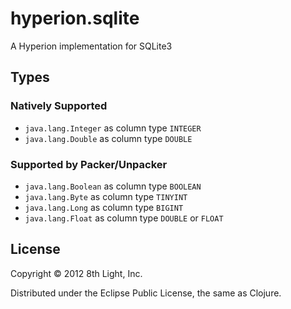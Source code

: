 hyperion.sqlite
============

A Hyperion implementation for SQLite3

## Types

### Natively Supported

* `java.lang.Integer` as column type `INTEGER`
* `java.lang.Double` as column type `DOUBLE`

### Supported by Packer/Unpacker

* `java.lang.Boolean` as column type `BOOLEAN`
* `java.lang.Byte` as column type `TINYINT`
* `java.lang.Long` as column type `BIGINT`
* `java.lang.Float` as column type `DOUBLE` or `FLOAT`

## License

Copyright © 2012 8th Light, Inc.

Distributed under the Eclipse Public License, the same as Clojure.


